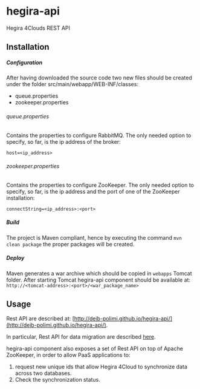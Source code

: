 # hegira-api
Hegira 4Clouds REST API  

## Installation

##### Configuration

After having downloaded the source code two new files should be created under the folder src/main/webapp/WEB-INF/classes:
* queue.properties
* zookeeper.properties

###### queue.properties
Contains the properties to configure RabbitMQ. The only needed option to specify, so far, is the ip address of the broker:

```
host=<ip_address>
```

###### zookeeper.properties
Contains the properties to configure ZooKeeper. The only needed option to specify, so far, is the ip address and the port of one of the ZooKeeper installation:

```
connectString=<ip_address>:<port>
```

##### Build
The project is Maven compliant, hence by executing the command ```mvn clean package``` the proper packages will be created.

##### Deploy
Maven generates a war archive which should be copied in ```webapps``` Tomcat folder.
After starting Tomcat hegira-api component should be available at: ```http://<tomcat-address>:<port>/<war_package_name>```

## Usage
Rest API are described at: [http://deib-polimi.github.io/hegira-api/](http://deib-polimi.github.io/hegira-api/).

In particular, Rest API for data migration are described [here](http://deib-polimi.github.io/hegira-api/resource_API.html).


hegira-api component also exposes a set of Rest API on top of Apache ZooKeeper, in order to allow PaaS applications to: 

1. request new unique ids that allow Hegira 4Cloud to synchronize data across two databases. 
2. Check the synchronization status.
